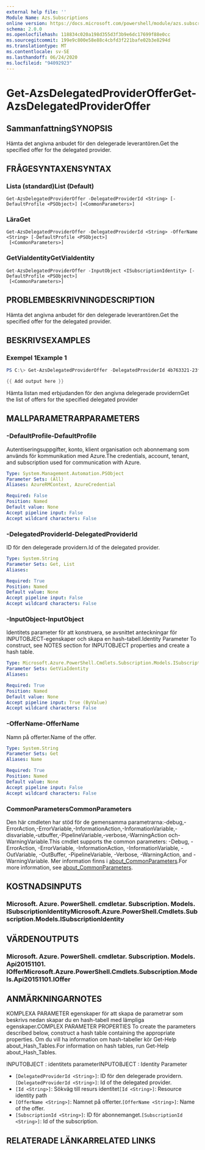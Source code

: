 ```yaml
---
external help file: ''
Module Name: Azs.Subscriptions
online version: https://docs.microsoft.com/powershell/module/azs.subscriptions/get-azsdelegatedprovideroffer
schema: 2.0.0
ms.openlocfilehash: 118834c020a198d355d3f3b9e6dc17699f88e0cc
ms.sourcegitcommit: 199e9c800e58e88c4cbfd3f221bafe02b3e8294d
ms.translationtype: MT
ms.contentlocale: sv-SE
ms.lasthandoff: 06/24/2020
ms.locfileid: "94092923"
---
```

# <span data-ttu-id="8dbd6-101">Get-AzsDelegatedProviderOffer</span><span class="sxs-lookup"><span data-stu-id="8dbd6-101">Get-AzsDelegatedProviderOffer</span></span>

## <span data-ttu-id="8dbd6-102">Sammanfattning</span><span class="sxs-lookup"><span data-stu-id="8dbd6-102">SYNOPSIS</span></span>
<span data-ttu-id="8dbd6-103">Hämta det angivna anbudet för den delegerade leverantören.</span><span class="sxs-lookup"><span data-stu-id="8dbd6-103">Get the specified offer for the delegated provider.</span></span>

## <span data-ttu-id="8dbd6-104">FRÅGESYNTAXEN</span><span class="sxs-lookup"><span data-stu-id="8dbd6-104">SYNTAX</span></span>

### <span data-ttu-id="8dbd6-105">Lista (standard)</span><span class="sxs-lookup"><span data-stu-id="8dbd6-105">List (Default)</span></span>
```
Get-AzsDelegatedProviderOffer -DelegatedProviderId <String> [-DefaultProfile <PSObject>] [<CommonParameters>]
```

### <span data-ttu-id="8dbd6-106">Lära</span><span class="sxs-lookup"><span data-stu-id="8dbd6-106">Get</span></span>
```
Get-AzsDelegatedProviderOffer -DelegatedProviderId <String> -OfferName <String> [-DefaultProfile <PSObject>]
 [<CommonParameters>]
```

### <span data-ttu-id="8dbd6-107">GetViaIdentity</span><span class="sxs-lookup"><span data-stu-id="8dbd6-107">GetViaIdentity</span></span>
```
Get-AzsDelegatedProviderOffer -InputObject <ISubscriptionIdentity> [-DefaultProfile <PSObject>]
 [<CommonParameters>]
```

## <span data-ttu-id="8dbd6-108">PROBLEMBESKRIVNING</span><span class="sxs-lookup"><span data-stu-id="8dbd6-108">DESCRIPTION</span></span>
<span data-ttu-id="8dbd6-109">Hämta det angivna anbudet för den delegerade leverantören.</span><span class="sxs-lookup"><span data-stu-id="8dbd6-109">Get the specified offer for the delegated provider.</span></span>

## <span data-ttu-id="8dbd6-110">BESKRIVS</span><span class="sxs-lookup"><span data-stu-id="8dbd6-110">EXAMPLES</span></span>

### <span data-ttu-id="8dbd6-111">Exempel 1</span><span class="sxs-lookup"><span data-stu-id="8dbd6-111">Example 1</span></span>
```powershell
PS C:\> Get-AzsDelegatedProviderOffer -DelegatedProviderId 4b763321-23f5-4a45-a44d-9ccfdd705a3d

{{ Add output here }}
```

<span data-ttu-id="8dbd6-112">Hämta listan med erbjudanden för den angivna delegerade providern</span><span class="sxs-lookup"><span data-stu-id="8dbd6-112">Get the list of offers for the specified delegated provider</span></span>

## <span data-ttu-id="8dbd6-113">MALLPARAMETRAR</span><span class="sxs-lookup"><span data-stu-id="8dbd6-113">PARAMETERS</span></span>

### <span data-ttu-id="8dbd6-114">-DefaultProfile</span><span class="sxs-lookup"><span data-stu-id="8dbd6-114">-DefaultProfile</span></span>
<span data-ttu-id="8dbd6-115">Autentiseringsuppgifter, konto, klient organisation och abonnemang som används för kommunikation med Azure.</span><span class="sxs-lookup"><span data-stu-id="8dbd6-115">The credentials, account, tenant, and subscription used for communication with Azure.</span></span>

```yaml
Type: System.Management.Automation.PSObject
Parameter Sets: (All)
Aliases: AzureRMContext, AzureCredential

Required: False
Position: Named
Default value: None
Accept pipeline input: False
Accept wildcard characters: False

```

### <span data-ttu-id="8dbd6-116">-DelegatedProviderId</span><span class="sxs-lookup"><span data-stu-id="8dbd6-116">-DelegatedProviderId</span></span>
<span data-ttu-id="8dbd6-117">ID för den delegerade providern.</span><span class="sxs-lookup"><span data-stu-id="8dbd6-117">Id of the delegated provider.</span></span>

```yaml
Type: System.String
Parameter Sets: Get, List
Aliases:

Required: True
Position: Named
Default value: None
Accept pipeline input: False
Accept wildcard characters: False

```

### <span data-ttu-id="8dbd6-118">-InputObject</span><span class="sxs-lookup"><span data-stu-id="8dbd6-118">-InputObject</span></span>
<span data-ttu-id="8dbd6-119">Identitets parameter för att konstruera, se avsnittet anteckningar för INPUTOBJECT-egenskaper och skapa en hash-tabell.</span><span class="sxs-lookup"><span data-stu-id="8dbd6-119">Identity Parameter To construct, see NOTES section for INPUTOBJECT properties and create a hash table.</span></span>

```yaml
Type: Microsoft.Azure.PowerShell.Cmdlets.Subscription.Models.ISubscriptionIdentity
Parameter Sets: GetViaIdentity
Aliases:

Required: True
Position: Named
Default value: None
Accept pipeline input: True (ByValue)
Accept wildcard characters: False

```

### <span data-ttu-id="8dbd6-120">-OfferName</span><span class="sxs-lookup"><span data-stu-id="8dbd6-120">-OfferName</span></span>
<span data-ttu-id="8dbd6-121">Namn på offerter.</span><span class="sxs-lookup"><span data-stu-id="8dbd6-121">Name of the offer.</span></span>

```yaml
Type: System.String
Parameter Sets: Get
Aliases: Name

Required: True
Position: Named
Default value: None
Accept pipeline input: False
Accept wildcard characters: False

```

### <span data-ttu-id="8dbd6-122">CommonParameters</span><span class="sxs-lookup"><span data-stu-id="8dbd6-122">CommonParameters</span></span>
<span data-ttu-id="8dbd6-123">Den här cmdleten har stöd för de gemensamma parametrarna:-debug,-ErrorAction,-ErrorVariable,-InformationAction,-InformationVariable,-disvariable,-utbuffer,-PipelineVariable,-verbose,-WarningAction och-WarningVariable.</span><span class="sxs-lookup"><span data-stu-id="8dbd6-123">This cmdlet supports the common parameters: -Debug, -ErrorAction, -ErrorVariable, -InformationAction, -InformationVariable, -OutVariable, -OutBuffer, -PipelineVariable, -Verbose, -WarningAction, and -WarningVariable.</span></span> <span data-ttu-id="8dbd6-124">Mer information finns i [about_CommonParameters](http://go.microsoft.com/fwlink/?LinkID=113216).</span><span class="sxs-lookup"><span data-stu-id="8dbd6-124">For more information, see [about_CommonParameters](http://go.microsoft.com/fwlink/?LinkID=113216).</span></span>

## <span data-ttu-id="8dbd6-125">KOSTNADS</span><span class="sxs-lookup"><span data-stu-id="8dbd6-125">INPUTS</span></span>

### <span data-ttu-id="8dbd6-126">Microsoft. Azure. PowerShell. cmdletar. Subscription. Models. ISubscriptionIdentity</span><span class="sxs-lookup"><span data-stu-id="8dbd6-126">Microsoft.Azure.PowerShell.Cmdlets.Subscription.Models.ISubscriptionIdentity</span></span>

## <span data-ttu-id="8dbd6-127">VÄRDEN</span><span class="sxs-lookup"><span data-stu-id="8dbd6-127">OUTPUTS</span></span>

### <span data-ttu-id="8dbd6-128">Microsoft. Azure. PowerShell. cmdletar. Subscription. Models. Api20151101. IOffer</span><span class="sxs-lookup"><span data-stu-id="8dbd6-128">Microsoft.Azure.PowerShell.Cmdlets.Subscription.Models.Api20151101.IOffer</span></span>



## <span data-ttu-id="8dbd6-129">ANMÄRKNINGAR</span><span class="sxs-lookup"><span data-stu-id="8dbd6-129">NOTES</span></span>

<span data-ttu-id="8dbd6-130">KOMPLEXA PARAMETER egenskaper för att skapa de parametrar som beskrivs nedan skapar du en hash-tabell med lämpliga egenskaper.</span><span class="sxs-lookup"><span data-stu-id="8dbd6-130">COMPLEX PARAMETER PROPERTIES To create the parameters described below, construct a hash table containing the appropriate properties.</span></span> <span data-ttu-id="8dbd6-131">Om du vill ha information om hash-tabeller kör Get-Help about_Hash_Tables.</span><span class="sxs-lookup"><span data-stu-id="8dbd6-131">For information on hash tables, run Get-Help about_Hash_Tables.</span></span>

<span data-ttu-id="8dbd6-132">INPUTOBJECT <ISubscriptionIdentity> : identitets parameter</span><span class="sxs-lookup"><span data-stu-id="8dbd6-132">INPUTOBJECT <ISubscriptionIdentity>: Identity Parameter</span></span>
  - <span data-ttu-id="8dbd6-133">`[DelegatedProviderId <String>]`: ID för den delegerade providern.</span><span class="sxs-lookup"><span data-stu-id="8dbd6-133">`[DelegatedProviderId <String>]`: Id of the delegated provider.</span></span>
  - <span data-ttu-id="8dbd6-134">`[Id <String>]`: Sökväg till resurs identitet</span><span class="sxs-lookup"><span data-stu-id="8dbd6-134">`[Id <String>]`: Resource identity path</span></span>
  - <span data-ttu-id="8dbd6-135">`[OfferName <String>]`: Namnet på offerter.</span><span class="sxs-lookup"><span data-stu-id="8dbd6-135">`[OfferName <String>]`: Name of the offer.</span></span>
  - <span data-ttu-id="8dbd6-136">`[SubscriptionId <String>]`: ID för abonnemanget.</span><span class="sxs-lookup"><span data-stu-id="8dbd6-136">`[SubscriptionId <String>]`: Id of the subscription.</span></span>

## <span data-ttu-id="8dbd6-137">RELATERADE LÄNKAR</span><span class="sxs-lookup"><span data-stu-id="8dbd6-137">RELATED LINKS</span></span>

